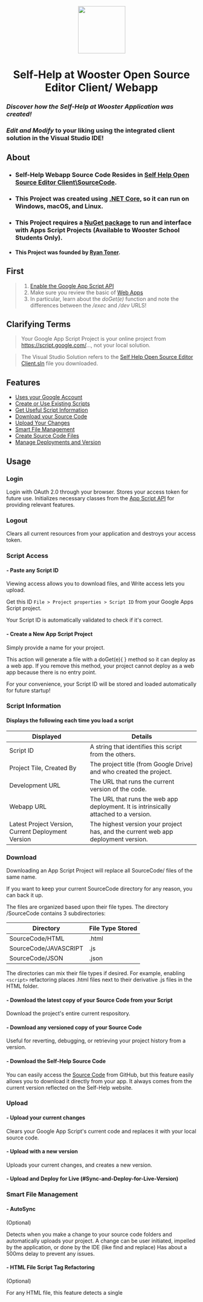 
<p align="center"><img src="https://image.ibb.co/fQ2igG/new_Self_Help_Logo.png" height="125" width="125"></p>

<h1 align="center"> Self-Help at Wooster Open Source Editor Client/ Webapp </h1>

### *Discover how the Self-Help at Wooster Application was created!*

###  *Edit and Modify* to your liking using the integrated client solution in the Visual Studio IDE!

## About

* ### Self-Help Webapp Source Code Resides in [Self Help Open Source Editor Client\SourceCode](https://github.com/Self-Help-at-Wooster/Self-Help-at-Wooster-Webapp/tree/master/Self%20Help%20Open%20Source%20Editor%20Client/SourceCode).
* ### This Project was created using [.NET Core](https://docs.microsoft.com/en-us/dotnet/core/), so it can run on Windows, macOS, and Linux.
* ### This Project requires a [NuGet package](https://script.google.com/a/woosterschool.org/macros/s/AKfycbxouHo31c8mhQNo6xik2iZgn-fWQ5Ik4zVfE4722wY8nfWqciNl/exec) to run and interface with Apps Script Projects (Available to Wooster School Students Only).

* #### This Project was founded by [Ryan Toner](https://github.com/RyanTonerCode).

## First
  > 1. [Enable the Google App Script API](https://script.google.com/home/usersettings)
  > 1. Make sure you review the basic of [Web Apps](https://developers.google.com/apps-script/guides/web)
  > 1. In particular, learn about the *doGet(e)* function and note the differences between the */exec* and */dev* URLS!
  
## Clarifying Terms
  > Your Google App Script Project is your online project from https://script.google.com/..., not your local solution.
  
  > The Visual Studio Solution refers to the [Self Help Open Source Editor Client.sln](https://github.com/Self-Help-at-Wooster/Self-Help-at-Wooster-Webapp/blob/master/Self%20Help%20Open%20Source%20Editor%20Client.sln) file you downloaded.

## Features
- [ Uses your Google Account ](#login)
- [ Create or Use Existing Scripts ](#script-access)
- [ Get Useful Script Information ](#script-information)
- [ Download your Source Code ](#download)
- [ Upload Your Changes ](#upload)
- [ Smart File Management ](#smart-file-management)
- [ Create Source Code Files ](#create-source-code-files)
- [ Manage Deployments and Version ](#versions-and-deployments)

## Usage

### Login

Login with OAuth 2.0 through your browser. Stores your access token for future use. Initializes necessary classes from the [App Script API](https://developers.google.com/apps-script/api/) for providing relevant features.

### Logout

Clears all current resources from your application and destroys your access token.

### Script Access

#### - Paste any Script ID

  Viewing access allows you to download files, and Write access lets you upload.
  
  Get this ID ` File > Project properties > Script ID ` from your Google Apps Script project.
  
  Your Script ID is automatically validated to check if it's correct.

#### - Create a New App Script Project

  Simply provide a name for your project. 
  
  This action will generate a file with a doGet(e){ } method so it can deploy as a web app. 
  If you remove this method, your project cannot deploy as a web app because there is no entry point.

  For your convenience, your Script ID will be stored and loaded automatically for future startup!

### Script Information

#### Displays the following each time you load a script

Displayed | Details
------------ | -------------
Script ID | A string that identifies this script from the others.
Project Tile, Created By | The project title (from Google Drive) and who created the project.
Development URL | The URL that runs the current version of the code.
Webapp URL | The URL that runs the web app deployment. It is intrinsically attached to a version.
Latest Project Version, Current Deployment Version | The highest version your project has, and the current web app deployment version.

### Download

  Downloading an App Script Project will replace all SourceCode/ files of the same name. 
  
  If you want to keep your current SourceCode directory for any reason, you can back it up.
  
  The files are organized based upon their file types. The directory /SourceCode contains 3 subdirectories:
  
  Directory | File Type Stored
  ------------ | -------------
  SourceCode/HTML | .html
  SourceCode/JAVASCRIPT | .js
  SourceCode/JSON | .json
  
  The directories can mix their file types if desired. For example, enabling `<script>` refactoring places .html files next to their derivative .js files in the HTML folder.

#### - Download the latest copy of your Source Code from your Script

  Download the project's entire current respository.
  
#### - Download any versioned copy of your Source Code

  Useful for reverting, debugging, or retrieving your project history from a version.
  
#### - Download the Self-Help Source Code

  You can easily access the [Source Code](https://github.com/Self-Help-at-Wooster/Self-Help-at-Wooster-Webapp/tree/master/Self%20Help%20Open%20Source%20Editor%20Client/SourceCode) from GitHub, but this feature easily allows you to download it directly from your app. It always comes from the current version reflected on the Self-Help website.

### Upload

#### - Upload your current changes

  Clears your Google App Script's current code and replaces it with your local source code.
  
#### - Upload with  a new version

  Uploads your current changes, and creates a new version.
  
#### - Upload and Deploy for Live (#Sync-and-Deploy-for-Live-Version)

### Smart File Management

#### - AutoSync 
 (Optional)

  Detects when you make a change to your source code folders and automatically uploads your project.
  A change can be user initiated, impelled by the application, or done by the IDE (like find and replace)
  Has about a 500ms delay to prevent any issues.
  
#### - HTML File Script Tag Refactoring 
  (Optional)
  
  For any HTML file, this feature detects a single <script> tag and moves the source code to a corresponding javascript file!
  It creates a placeholder that lets you know where your script was, and has an attribute with the new file's path.
  This lets you edit the file using Visual Studio's features for Javascript!
  When you sync your files back, no problem, it simply ignores the generated files and substitues their code back into the HTML

### Create Source Code Files

Creates a new HTML, Javascript, or JSON file with given name.
- Automatically places the file in the correct subdirectory
- Provides a basic code template in your file like on the [Google App Script](script.google.com)s Edtior.
- The JSON file (aka [manifest](https://developers.google.com/apps-script/concepts/manifests)) is downloaded directly from the Self-Help source, because they can be a little confusing to understand.

### Versions and Deployments

#### - Automatic Webapp Deployment and Retrieval
    
    The library handles accessing your current Web app and Head Deployments.
    > The Head is used to get the development URL
    
    > The Webapp Deployment is how you can deploy the project, if desired.
      The library will always use the latest webapp deployment. 
      
    > If this behavior is undesired, delete all unnecessary deployments through
      project > Publish--Deploy from Manifest > Delete Icon
      *(only if there's more than one webapp)*.
      
#### - List your Version History      
    
Lists all saved versions of your project. This function gets ran automatically when certain other functions require you to provide a version number. If you want to delete unused versions, you may at `project > File > Manage Versions` from [Google App Script](script.google.com)
    
#### - Create New Version

Creates a new version attached to the current copy of your source code on [Google App Script](script.google.com). You can provide whatever name you want, but these are best used as incremental "commits," and not big feature backups. You can always download your project from a [specific version](#Download-any-versioned-copy-of-your-Source-Code) if needed, so the best philosophy here is early-and-oft!

#### - Create New Version and Update Deployment

Creates a new version and attached your web-app's current deployment. This function first creates a new version, as above, then proceeds to update the deployment that your users see. Use this once a feature is completed/ tested and you want it deployed. 

#### - Sync and Deploy for Live Version

  This is a chained-call that first [ uploads ](#upload) your source code, then creates a new version and updates the deployment, as specified above.

#### - Change Deployment's Version Number

  Changes your web-app's current version number. Use this in the event that a newer version has affected the live functionality of your application.


## Guides

### Installation

### Initial Setup - Obtain a Coffee

1. Downloading the [NuGet Package](https://script.google.com/a/woosterschool.org/macros/s/AKfycbxouHo31c8mhQNo6xik2iZgn-fWQ5Ik4zVfE4722wY8nfWqciNl/exec)
    * Download the package from the link above. The site is restricted to @woosternet.org and @woosterschool.org domain addresses only.
    * Place the package .nupkg file somewhere secure on your file system where you are unlikely to disturb it.
    * Download and Install [Microsoft Visual Studio (2017 Community Edition)](https://visualstudio.microsoft.com/downloads/)
    * Download and Install the [GitHub plugin for Visual Studio](https://visualstudio.github.com/)
    * Obtain a copy of this repository. You can click Open in Visual Studio, download it, or open it through the plugin in VS.
    * Open the code in Visual Studio by clicking on its solution (.sln) file.

### After a Coffee Break

2. Installing the NuGet Package
    * Open the NuGet Package Source ` Tools > NuGet Package Manager > Package Manager Settings > Package Sources`
    * Click the green button to add a new package source
    * Select the new source, labelled Package source
    * Change the Name to Self-Help Library, or something memorable
    * Update the Source to wherever you stored the SelfHelpAtWoosterManagerLibrary.#.#.#.nupkg (the #s indicate the version)
    * Click OK
    * Open the NuGet Package Manager ` Tools > NuGet Package Manager > Manage NuGet packages for Solution`
    * Look for the Package source combo-box. Select the new Package Source you just made.
    * Under Browse, you should see the package `SelfHelpAtWoosterManagerLibrary` > click on it
    * Press Install and go through the details or dialogs to accept.
    * You're Ready to Go!
    
### More Coffee

1.

### Usage


